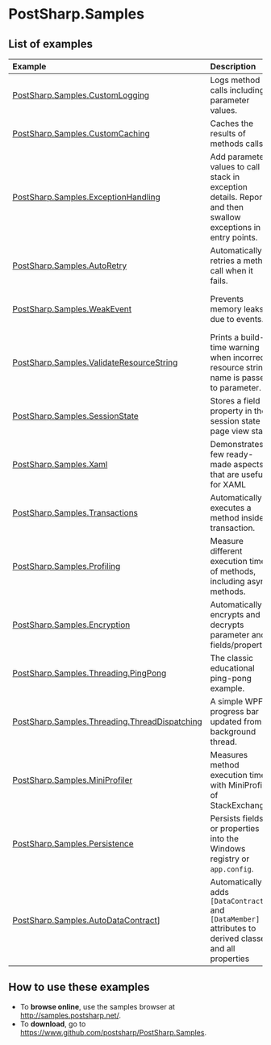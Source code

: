 # PostSharp.Samples

## List of examples

| Example                                   | Description                                               | Demonstrated PostSharp features                                                           |
| :---------------------------------------- | :-------------------------------------------------------- | :--------------------------------------------------------------------------------------- |
| [PostSharp.Samples.CustomLogging](PostSharp.Samples.CustomLogging/README.md)           | Logs method calls including parameter values.             | Simple features of OnMethodBoundaryAspect, LocationInterceptionAspect.                   |
| [PostSharp.Samples.CustomCaching](PostSharp.Samples.CustomCaching/README.md)           | Caches the results of methods calls                       | OnMethodBoundaryAspect: FlowBehavior, MethodExecutionTag.                                |
| [PostSharp.Samples.ExceptionHandling](PostSharp.Samples.ExceptionHandling/README.md)       | Add parameter values to call stack in exception details. Report and then swallow exceptions in entry points.  | OnExceptionAspect including FlowBehavior.  |
| [PostSharp.Samples.AutoRetry](PostSharp.Samples.AutoRetry/README.md)               | Automatically retries a method call when it fails.        | MethodInterceptionAspect                                                                 |
| [PostSharp.Samples.WeakEvent](PostSharp.Samples.WeakEvent/README.md)               | Prevents memory leaks due to events.                      | EventInterceptionAspect, IInstanceScopedAspect, InstanceLevelAspect, IntroduceInterface  |
| [PostSharp.Samples.ValidateResourceString](PostSharp.Samples.ValidateResourceString/README.md)    | Prints a build-time warning when incorrect resource string name is passed to parameter.      | ReferentialConstraint, ReflectionSearch, SyntaxTreeVisitor |
| [PostSharp.Samples.SessionState](PostSharp.Samples.SessionState/README.md)            | Stores a field or property in the session state or page view state.       | LocationInterceptionAspect, IInstanceScopedAspect, ImportMember           |
| [PostSharp.Samples.Xaml](PostSharp.Samples.Xaml/README.md)                    | Demonstrates a few ready-made aspects that are useful for XAML | NotifyPropertyChanged, Recordable, Code Contracts, Background, ReaderWriterSynchronized     |
| [PostSharp.Samples.Transactions](PostSharp.Samples.Transactions/README.md)            | Automatically executes a method inside a transaction. | OnMethodBoundaryAspect : MethodExecutionTag                                              |
| [PostSharp.Samples.Profiling](PostSharp.Samples.Profiling/README.md)               | Measure different execution times of methods, including async methods. | OnMethodBoundaryAspect : async methods, MethodExecutionTag 
| [PostSharp.Samples.Encryption](PostSharp.Samples.Encryption/README.md)              | Automatically encrypts and decrypts parameter and fields/properties | IAspectProvider, MethodInterceptionAspect, IAdviceProvider, field imports |
| [PostSharp.Samples.Threading.PingPong](PostSharp.Samples.Threading.PingPong/README.md)      | The classic educational ping-pong example.                  | Actor |
| [PostSharp.Samples.Threading.ThreadDispatching](PostSharp.Samples.Threading.ThreadDispatching/README.md) | A simple WPF progress bar updated from a background thread. | Background, Dispatched |
| [PostSharp.Samples.MiniProfiler](PostSharp.Samples.MiniProfiler/README.md)            | Measures method execution time with MiniProfiler of StackExchange. | OnMethodBoundaryAspect, MulticastAttribute. |
| [PostSharp.Samples.Persistence](PostSharp.Samples.Persistence/README.md)             | Persists fields or properties into the Windows registry or `app.config`. | LocationInterceptionAspect |
| [PostSharp.Samples.AutoDataContract](PostSharp.Samples.AutoDataContract/README.md)]        | Automatically adds `[DataContract]` and `[DataMember]` attributes to derived classes and all properties | IAspectProvider, CustomAttributeIntroductionAspect, aspect inheritance. |


## How to use these examples

* To **browse online**, use the samples browser at <http://samples.postsharp.net/>.
* To **download**, go to <https://www.github.com/postsharp/PostSharp.Samples>.



 